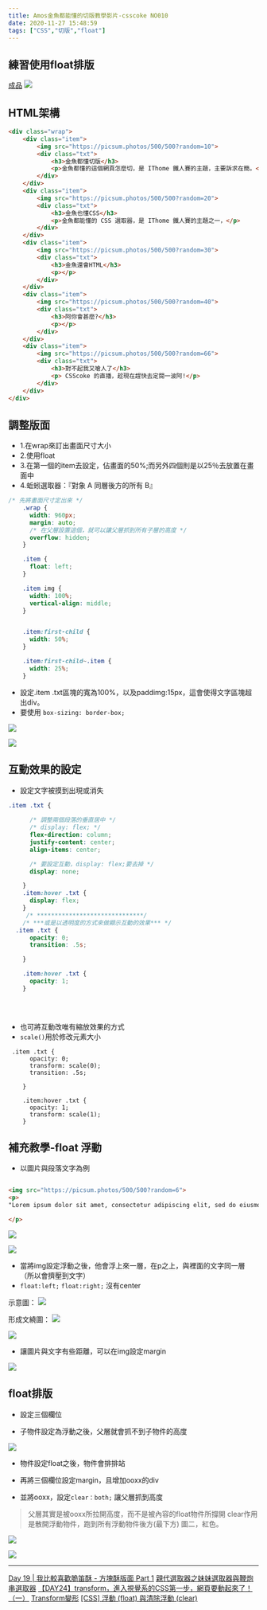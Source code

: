 ```yaml
---
title: Amos金魚都能懂的切版教學影片-csscoke NO010
date: 2020-11-27 15:48:59
tags: ["CSS","切版","float"]
---
```

## 練習使用float排版

[成品](https://eva813.github.io/my-projects/coke-NO010(v2).html)
![](https://i.imgur.com/HSxrHVY.jpg)

## HTML架構
```html
<div class="wrap">
	<div class="item">
		<img src="https://picsum.photos/500/500?random=10">
		<div class="txt">
			<h3>金魚都懂切版</h3>
			<p>金魚都懂的這個網頁怎麼切，是 IThome 鐵人賽的主題，主要訴求在簡。</p>
		</div>
	</div>
	<div class="item">
		<img src="https://picsum.photos/500/500?random=20">
		<div class="txt">
			<h3>金魚也懂CSS</h3>
			<p>金魚都能懂的 CSS 選取器，是 IThome 鐵人賽的主題之一，</p>
		</div>
	</div>
	<div class="item">
		<img src="https://picsum.photos/500/500?random=30">
		<div class="txt">
			<h3>金魚還會HTML</h3>
			<p></p>
		</div>
	</div>
	<div class="item">
		<img src="https://picsum.photos/500/500?random=40">
		<div class="txt">
			<h3>阿你會甚麼?</h3>
			<p></p>
		</div>
	</div>
	<div class="item">
		<img src="https://picsum.photos/500/500?random=66">
		<div class="txt">
			<h3>對不起我又嗆人了</h3>
			<p> CSScoke 的直播，趁現在趕快去定閱一波阿!</p>
		</div>
	</div>
</div>
```
## 調整版面

* 1.在wrap來訂出畫面尺寸大小
* 2.使用float
* 3.在第一個的item去設定，佔畫面的50%;而另外四個則是以25％去放置在畫面中
* 4.蚯蚓選取器：『對象 A 同層後方的所有 B』

```css
/* 先將畫面尺寸定出來 */
    .wrap {
      width: 960px;
      margin: auto;
      /* 在父層設置這個，就可以讓父層抓到所有子層的高度 */
      overflow: hidden;
    }

    .item {
      float: left;
    }

    .item img {
      width: 100%;
      vertical-align: middle;
    }


    .item:first-child {
      width: 50%;
    }

    .item:first-child~.item {
      width: 25%;
    }
```


* 設定.item .txt區塊的寬為100%，以及paddimg:15px，這會使得文字區塊超出div。
* 要使用 `box-sizing: border-box;`

![](https://i.imgur.com/iaIicVC.jpg)

![](https://i.imgur.com/c5BGt1E.jpg)


## 互動效果的設定

* 設定文字被摸到出現或消失
```css
.item .txt {
      
      /* 調整兩個段落的垂直居中 */
      /* display: flex; */
      flex-direction: column;
      justify-content: center;
      align-items: center;

      /* 要設定互動，display: flex;要去掉 */
      display: none;

    }
    .item:hover .txt {
      display: flex;
    }
     /* ******************************/
    /* ***或是以透明度的方式來做顯示互動的效果*** */
  .item .txt {  
      opacity: 0;
      transition: .5s;

    }

    .item:hover .txt {
      opacity: 1;
    }

    
    
```

* 也可將互動改唯有縮放效果的方式
* `scale()`用於修改元素大小

```css=
 .item .txt {  
      opacity: 0;
      transform: scale(0);
      transition: .5s;

    }

    .item:hover .txt {
      opacity: 1;
      transform: scale(1);
    }
```


## 補充教學-float 浮動
* 以圖片與段落文字為例
```html

<img src="https://picsum.photos/500/500?random=6">
<p>
"Lorem ipsum dolor sit amet, consectetur adipiscing elit, sed do eiusmod tempor incididunt ut labore et dolore magna aliqua. Ut enim ad minim veniam, quis nostrud exercitation ullamco laboris nisi ut aliquip ex ea commodo consequat. Duis aute irure dolor in reprehenderit in voluptate velit esse cillum dolore eu fugiat nulla pariatur.

</p>


```

![](https://i.imgur.com/VkWWZpD.png)


![](https://i.imgur.com/jIi69In.png)


* 當將img設定浮動之後，他會浮上來一層，在p之上，與裡面的文字同一層（所以會擠壓到文字）
* `float:left;` `float:right;` 沒有center

示意圖：
![](https://i.imgur.com/lUTqlRy.png)

形成文繞圖：
![](https://i.imgur.com/6NuHHch.png)


![](https://i.imgur.com/a8d7ERZ.png)

* 讓圖片與文字有些距離，可以在img設定margin

![](https://i.imgur.com/4vzaQnJ.png)


## float排版

* 設定三個欄位

* 子物件設定為浮動之後，父層就會抓不到子物件的高度


![](https://i.imgur.com/LcieUW2.png)


* 物件設定float之後，物件會排排站


* 再將三個欄位設定margin，且增加ooxx的div
* 並將ooxx，設定`clear：both;` 讓父層抓到高度

>父層其實是被ooxx所拉開高度，而不是被內容的float物件所撐開
>clear作用是散開浮動物件，跑到所有浮動物件後方(最下方) 圖二，紅色。

![](https://i.imgur.com/9kLyaNW.png)

![](https://i.imgur.com/dsqmPw6.png)


---

[Day 19 | 我比較喜歡脆笛酥 - 方塊酥版面 Part 1](https://ithelp.ithome.com.tw/articles/10248813)
[親代選取器之妹妹選取器與鞭炮串選取器](https://ithelp.ithome.com.tw/articles/10220656)
[【DAY24】transform，進入視覺系的CSS第一步，網頁要動起來了！（一）](https://ithelp.ithome.com.tw/articles/10196979)
[Transform變形](https://ithelp.ithome.com.tw/articles/10194395)
[[CSS] 浮動 (float) 與清除浮動 (clear)](https://medium.com/%E9%A6%AC%E6%A0%BC%E8%95%BE%E7%89%B9%E7%9A%84%E5%86%92%E9%9A%AA%E8%80%85%E6%97%A5%E8%AA%8C/css-%E6%B5%AE%E5%8B%95%E8%88%87%E6%B8%85%E9%99%A4%E6%B5%AE%E5%8B%95-34d3f49ef817)
